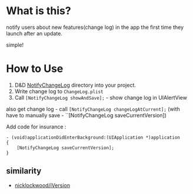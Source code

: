 # What is this?

notify users about new features(change log) in the app the first time they launch after an update.

simple!

# How to Use

1. D&D [NotifyChangeLog](https://github.com/azu/notify-changeLog/tree/master/notify-changeLog/NotifyChangeLog "NotifyChangeLog") directory into your project.
2. Write change log to ``ChangeLog.plist``
3. Call ``[NotifyChangeLog showAndSave];`` - show change log in UIAlertView

also get change log - call ``[NotifyChangeLog changeLogAtCurrent];``
(with have to manually save - ``[NotifyChangeLog saveCurrentVersion])

Add code for insurance :

    - (void)applicationDidEnterBackground:(UIApplication *)application
    {
        [NotifyChangeLog saveCurrentVersion];
    }

## similarity

* [nicklockwood/iVersion](https://github.com/nicklockwood/iVersion "nicklockwood/iVersion")